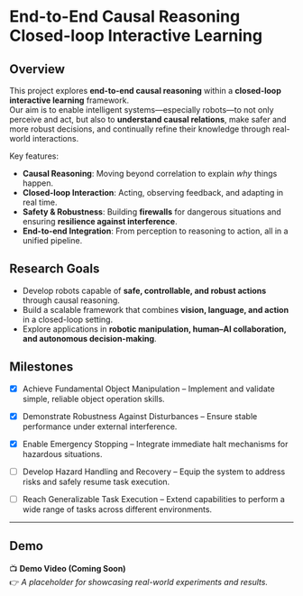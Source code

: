 # End-to-End Causal Reasoning Closed-loop Interactive Learning

## Overview
This project explores **end-to-end causal reasoning** within a **closed-loop interactive learning** framework.  
Our aim is to enable intelligent systems—especially robots—to not only perceive and act, but also to **understand causal relations**, make safer and more robust decisions, and continually refine their knowledge through real-world interactions.

Key features:
- **Causal Reasoning**: Moving beyond correlation to explain *why* things happen.  
- **Closed-loop Interaction**: Acting, observing feedback, and adapting in real time.  
- **Safety & Robustness**: Building **firewalls** for dangerous situations and ensuring **resilience against interference**.  
- **End-to-end Integration**: From perception to reasoning to action, all in a unified pipeline.  

## Research Goals
- Develop robots capable of **safe, controllable, and robust actions** through causal reasoning.  
- Build a scalable framework that combines **vision, language, and action** in a closed-loop setting.  
- Explore applications in **robotic manipulation, human–AI collaboration, and autonomous decision-making**.  


## Milestones

- [X] Achieve Fundamental Object Manipulation – Implement and validate simple, reliable object operation skills.
- [X] Demonstrate Robustness Against Disturbances – Ensure stable performance under external interference.
- [X] Enable Emergency Stopping – Integrate immediate halt mechanisms for hazardous situations.
- [ ] Develop Hazard Handling and Recovery – Equip the system to address risks and safely resume task execution.
- [ ] Reach Generalizable Task Execution – Extend capabilities to perform a wide range of tasks across different environments.




---

## Demo
📺 **Demo Video (Coming Soon)**  
👉 *A placeholder for showcasing real-world experiments and results.*  




<!-- ## Project Structure -->
<!-- - `src/` – Core source code for causal reasoning modules  
- `data/` – Sample datasets and preprocessing scripts  
- `docs/` – Technical documentation and research notes  
- `scripts/` – Training, evaluation, and visualization tools   -->



<!-- ## Citation
If you find this project useful for your research, please cite:  
```bibtex
@article{end2end_causal_learning,
  title={End-to-End Causal Reasoning Closed-loop Interactive Learning},
  author={Your Team},
  journal={Research Project},
  year={2025}
} -->